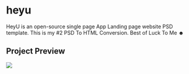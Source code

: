 # heyu
HeyU is an open-source single page App Landing page website PSD template. This is my #2 PSD To HTML Conversion. Best of Luck To Me ☻  

## Project Preview
<img src="https://raw.githubusercontent.com/alnahian2003/heyu/main/heyu-ss.jpg"/>

